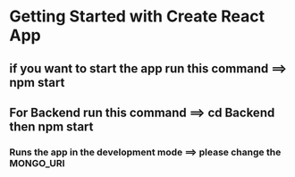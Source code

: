 # Getting Started with Create React App
## if you want to start the app run this command ==> npm start
## For Backend run this command ==> cd Backend then npm start
### Runs the app in the development mode ==> please change the MONGO_URI




